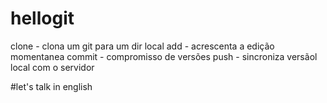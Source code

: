 # hellogit
clone - clona um git para um dir local
add - acrescenta a edição momentanea
commit - compromisso de versões
push - sincroniza versãol local com o servidor

#let's talk in english
